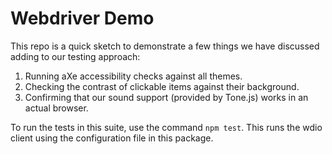 # Webdriver Demo

This repo is a quick sketch to demonstrate a few things we have discussed adding
to our testing approach:

1. Running aXe accessibility checks against all themes.
2. Checking the contrast of clickable items against their background.
3. Confirming that our sound support (provided by Tone.js) works in an actual browser.

To run the tests in this suite, use the command `npm test`.  This runs the wdio
client using the configuration file in this package.